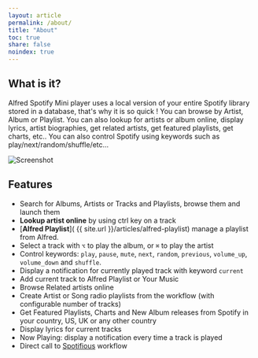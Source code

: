 ```yaml
---
layout: article
permalink: /about/
title: "About"
toc: true
share: false
noindex: true
---
```


## What is it?

Alfred Spotify Mini player uses a local version of your entire Spotify library stored in a database, that's why it is so quick ! 
You can browse by Artist, Album or Playlist. You can also lookup for artists or album online, display lyrics, artist biographies, get related artists, get featured playlists, get charts, etc..
You can also control Spotify using keywords such as play/next/random/shuffle/etc...


![Screenshot](http://cl.ly/image/210g0k1M3w0i/Screen%20Recording%202014-11-05%20at%2007.49%20PM.gif)


## Features

* Search for Albums, Artists or Tracks and Playlists, browse them and launch them
* **Lookup artist online** by using ctrl key on a track
* [**Alfred Playlist**]( {{ site.url }}/articles/alfred-playlist) manage a playlist from Alfred.
* Select a track with `⌥` to play the album, or `⌘` to play the artist
* Control keywords: `play`, `pause`, `mute`, `next`, `random`, `previous`, `volume_up`, `volume_down` and `shuffle`.
* Display a notification for currently played track with keyword `current`
* Add current track to Alfred Playlist or Your Music
* Browse Related artists online
* Create Artist or Song radio playlists from the workflow (with configurable number of tracks)
* Get Featured Playlists, Charts and New Album releases from Spotify in your country, US, UK or any other country
* Display lyrics for current tracks
* Now Playing: display a notification every time a track is played
* Direct call to [Spotifious](http://www.alfredforum.com/topic/1644-spotifious-a-natural-spotify-controller-for-alfred) workflow